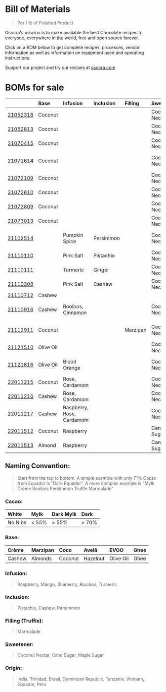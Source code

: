 # Bill of Materials
> Per 1 lb of Finished Product
 
Osocra's mission is to make available the best Chocolate recipes to everyone, everywhere in the world, free and open source forever.

Click on a BOM below to get complete recipes, processes, vendor information as well as information on equipment used and operating instructions. 

Support our project and try our recipes at [osocra.com](https://osocra.com)

# BOMs for sale

|                         | Base      | Infusion      | Inclusion | Filling  | Sweetener      | Origin   | Cacao     | Name          |
| :---                    | :---      | :---          | :---      | :---     | :---           | :---     | ---:      | :---          |
|[21052318](2021/05/23/18)| Coconut   |               |           |          | Coconut Nectar | India    | Dark      | Coco India    |
|[21052813](2021/05/28/13)| Coconut   |               |           |          | Coconut Nectar | Trinidad | Dark      | Coco Trinidad |
|[21070415](2021/07/04/15)| Coconut   |               |           |          | Coconut Nectar | Brasil   | Dark      | Coco Brasil   |
|[21071614](2021/07/16/14)| Coconut   |               |           |          | Coconut Nectar | Dominican Republic   | Dark      | Coco Dominican Republic |
|[21072109](2021/07/21/09)| Coconut   |               |           |          | Coconut Nectar | Tanzania | Dark      | Coco Tanzania |
|[21072610](2021/07/26/10)| Coconut   |               |           |          | Coconut Nectar | Vietnam  | Dark      | Coco Vietnam  |
|[21072809](2021/07/28/09)| Coconut   |               |           |          | Coconut Nectar | Ecuador  | Dark      | Coco Ecuador  |
|[21073013](2021/07/30/13)| Coconut   |               |           |          | Coconut Nectar | Peru     | Dark      | Coco Peru     |
|[21102514](2021/10/25/14)|           | Pumpkin Spice | Persimmon |          | Coconut Nectar | Varies   | Dark      | Pumpkin Spice Persimmon |
|[21110110](2021/11/01/10)|           | Pink Salt     | Pistachio |          | Coconut Nectar | Varies   | Dark      | Pink Salt Pistachio |
|[21110111](2021/11/01/11)|           | Turmeric      | Ginger    |          | Coconut Nectar | Varies   | Dark      | Turmeric Ginger |
|[21110308](2021/11/03/08)|           | Pink Salt     | Cashew    |          | Coconut Nectar | Varies   | Dark      | Pink Salt Cashew |
|[21110712](2021/11/07/12)| Cashew    |               |           |          |                | Varies   | Dark      | Crème         |
|[21110916](2021/11/09/16)| Cashew    | Rooibos, Cinnamon |       |          | Coconut Nectar | Varies   | Dark Mylk | Crème Cinnamon Rooibos |
|[21112911](2021/11/29/11)| Coconut   |               |           | Marzipan | Coconut Nectar | Varies   | Dark      | Coco Truffle Marzipan |
|[21121510](2021/12/15/10)| Olive Oil |               |           |          | Coconut Nectar | Varies   | Dark      | EVOO         |
|[21121816](2021/12/18/16)| Olive Oil | Blood Orange  |           |          | Coconut Nectar | Varies   | Dark      | EVOO Blood Orange |
|[22011215](2022/01/12/15)| Coconut   | Rose, Cardamom|           |          | Coconut Nectar | Varies   | Dark      | Coco Rose     |
|[22011216](2022/01/12/16)| Cashew    | Rose, Cardamom|           |          | Coconut Nectar | Varies   | Dark Mylk | Crème Rose    |
|[22011217](2022/01/12/17)| Cashew    | Raspberry, Rose, Cardamom ||         | Coconut Nectar | Varies   | White     | Crème Rasberry Rose |
|[22011512](2022/01/15/12)| Coconut   | Raspberry     |           |          | Cane Sugar     | Varies   | White     | Coco Rasberry |
|[22011513](2022/01/15/13)| Almond    | Raspberry     |           |          | Cane Sugar     | Varies   | White     | Marzipan Rasberry |

## Naming Convention:
> Start from the top to bottom. A simple example with only 71% Cacao from Equador is "Dark Equador". A more complex example is "Mylk Crème Rooibos Persimmon Truffle Marmalade"

### Cacao:

| White    | Mylk    | Dark Mylk | Dark   |
| :---     | :---    | :---      | :---   |
| No Nibs  | < 55%   |> 55%      |> 70%   |

### Base:

| Crème     | Marzipan   | Coco      | Avelã     | EVOO       | Ghee    |
| :---      | :---       | :---      | :---      | :---       | :---    |
| Cashew    | Almonds    | Coconut   | Hazelnut  | Olive Oil  | Ghee    |

### Infusion:
> Raspberry, Mango, Blueberry, Rooibos, Turmeric

### Inclusion:
> Pistachio, Cashew, Persimmon

### Filling (Truffle):
> Marmalade

### Sweetener:
> Coconut Nectar, Cane Sugar, Maple Sugar

### Origin:
> India, Trinidad, Brasil, Dominican Republic, Tanzania, Vietnam, Equador, Peru
